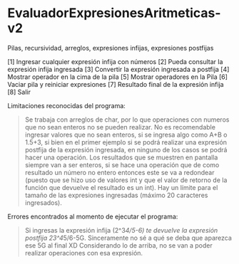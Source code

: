 # EvaluadorExpresionesAritmeticas-v2
Pilas, recursividad, arreglos, expresiones infijas, expresiones postfijas

[1] Ingresar cualquier expresión infija con números
[2] Pueda consultar la expresión infija ingresada
[3] Convertir la expresión ingresada a postfija
[4] Mostrar operador en la cima de la pila
[5] Mostrar operadores en la Pila
[6] Vaciar pila y reiniciar expresiones
[7] Resultado final de la expresión infija
[8] Salir

Limitaciones reconocidas del programa:
> Se trabaja con arreglos de char, por lo que operaciones con numeros que no sean enteros no se pueden realizar.
> No es recomendable ingresar valores que no sean enteros, si se ingresa algo como A+B o 1.5+3, si bien en el primer ejemplo si se podrá realizar una expresión postfija de la expresión ingresada, en ninguno de los casos se podrá hacer una operación.
> Los resultados que se muestren en pantalla siempre van a ser enteros, si se hace una operación que de como resultado un número no entero entonces este se va a redondear (puesto que se hizo uso de valores int y que el valor de retorno de la función que devuelve el resultado es un int).
> Hay un límite para el tamaño de las expresiones ingresadas (máximo 20 caracteres ingresados).

Errores encontrados al momento de ejecutar el programa:
> Si ingresas la expresión infija (2^3*4/5-6) te devuelve la expresión postfija 23^4*5/6-5G. Sinceramente no sé a qué se deba que aparezca ese 5G al final XD
> Considerando lo de arriba, no se van a poder realizar operaciones con esa expresión.
